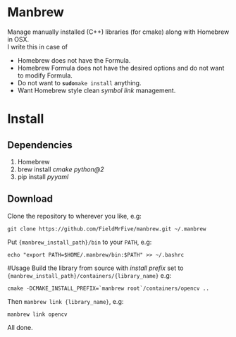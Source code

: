 Manbrew
===============
Manage manually installed (C++) libraries (for cmake) along with Homebrew in OSX.<br/>
I write this in case of
* Homebrew does not have the Formula.
* Homebrew Formula does not have the desired options and do not want to modify Formula.
* Do not want to **`sudo`**`make install` anything.
* Want Homebrew style clean _symbol link_ management.

# Install
## Dependencies
1. Homebrew
2. brew install _cmake python@2_
3. pip install _pyyaml_

## Download
Clone the repository to wherever you like, e.g:

    git clone https://github.com/FieldMrFive/manbrew.git ~/.manbrew

Put `{manbrew_install_path}/bin` to your `PATH`, e.g:
    
    echo "export PATH=$HOME/.manbrew/bin:$PATH" >> ~/.bashrc

#Usage
Build the library from source with _install prefix_ set to `{manbrew_install_path}/containers/{library_name}` e.g:

    cmake -DCMAKE_INSTALL_PREFIX=`manbrew root`/containers/opencv ..

Then `manbrew link {library_name}`, e.g:

    manbrew link opencv

All done.
